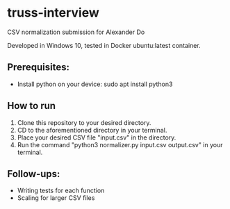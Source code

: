 # truss-interview
CSV normalization submission for Alexander Do

Developed in Windows 10, tested in Docker ubuntu:latest container.

## Prerequisites:
- Install python on your device: sudo apt install python3


## How to run
1. Clone this repository to your desired directory.
2. CD to the aforementioned directory in your terminal.
3. Place your desired CSV file "input.csv" in the directory.
4. Run the command "python3 normalizer.py input.csv output.csv" in your terminal.

## Follow-ups:
- Writing tests for each function
- Scaling for larger CSV files

